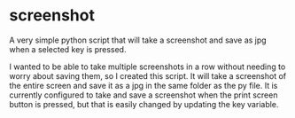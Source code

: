# screenshot
A very simple python script that will take a screenshot and save as jpg when a selected key is pressed.

I wanted to be able to take multiple screenshots in a row without needing to worry about saving them, so I created this script.  It will take a screenshot of the entire screen and save it as a jpg in the same folder as the py file.  It is currently configured to take and save a screenshot when the print screen button is pressed, but that is easily changed by updating the key variable.

